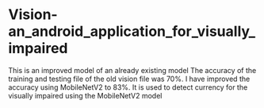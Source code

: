 # Vision-an_android_application_for_visually_impaired
This is an improved model of an already existing model
The accuracy of the training and testing file of the old vision file was 70%. I have improved the accuracy using MobileNetV2 to 83%.
It is used to detect currency for the visually impaired using the MobileNetV2 model 
